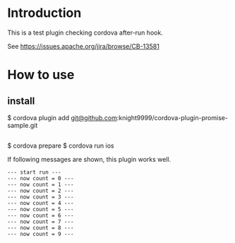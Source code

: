 # Introduction

This is a test plugin checking cordova after-run hook.

See https://issues.apache.org/jira/browse/CB-13581

# How to use

## install

$ cordova plugin add git@github.com:knight9999/cordova-plugin-promise-sample.git

##

$ cordova prepare
$ cordova run ios

If following messages are shown, this plugin works well.

```
--- start run ---
--- now count = 0 ---
--- now count = 1 ---
--- now count = 2 ---
--- now count = 3 ---
--- now count = 4 ---
--- now count = 5 ---
--- now count = 6 ---
--- now count = 7 ---
--- now count = 8 ---
--- now count = 9 ---
```
